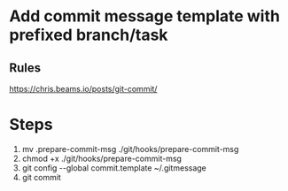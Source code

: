 # Add commit message template with prefixed branch/task

## Rules
https://chris.beams.io/posts/git-commit/

# Steps
  1. mv .prepare-commit-msg ./git/hooks/prepare-commit-msg
  2. chmod +x ./git/hooks/prepare-commit-msg
  3. git config --global commit.template ~/.gitmessage
  4. git commit
  
